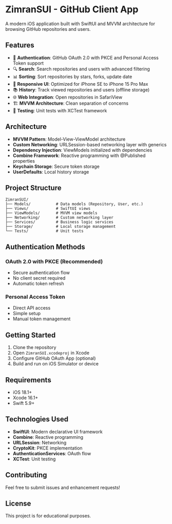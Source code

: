 # ZimranSUI - GitHub Client App

A modern iOS application built with SwiftUI and MVVM architecture for browsing GitHub repositories and users.

## Features

- 🔐 **Authentication**: GitHub OAuth 2.0 with PKCE and Personal Access Token support
- 🔍 **Search**: Search repositories and users with advanced filtering
- 📊 **Sorting**: Sort repositories by stars, forks, update date
- 📱 **Responsive UI**: Optimized for iPhone SE to iPhone 15 Pro Max
- 📚 **History**: Track viewed repositories and users (offline storage)
- 🌐 **Web Integration**: Open repositories in SafariView
- 🏗️ **MVVM Architecture**: Clean separation of concerns
- 🧪 **Testing**: Unit tests with XCTest framework

## Architecture

- **MVVM Pattern**: Model-View-ViewModel architecture
- **Custom Networking**: URLSession-based networking layer with generics
- **Dependency Injection**: ViewModels initialized with dependencies
- **Combine Framework**: Reactive programming with @Published properties
- **Keychain Storage**: Secure token storage
- **UserDefaults**: Local history storage

## Project Structure

```
ZimranSUI/
├── Models/           # Data models (Repository, User, etc.)
├── Views/            # SwiftUI views
├── ViewModels/       # MVVM view models
├── Networking/       # Custom networking layer
├── Services/         # Business logic services
├── Storage/          # Local storage management
└── Tests/            # Unit tests
```

## Authentication Methods

### OAuth 2.0 with PKCE (Recommended)
- Secure authentication flow
- No client secret required
- Automatic token refresh

### Personal Access Token
- Direct API access
- Simple setup
- Manual token management

## Getting Started

1. Clone the repository
2. Open `ZimranSUI.xcodeproj` in Xcode
3. Configure GitHub OAuth App (optional)
4. Build and run on iOS Simulator or device

## Requirements

- iOS 18.1+
- Xcode 16.1+
- Swift 5.9+

## Technologies Used

- **SwiftUI**: Modern declarative UI framework
- **Combine**: Reactive programming
- **URLSession**: Networking
- **CryptoKit**: PKCE implementation
- **AuthenticationServices**: OAuth flow
- **XCTest**: Unit testing

## Contributing

Feel free to submit issues and enhancement requests!

## License

This project is for educational purposes.